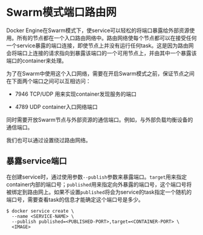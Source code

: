 # Swarm模式端口路由网

Docker Engine在Swarm模式下，使service可以轻松的将端口暴露给外部资源使用。所有的节点都在一个入口路由网络中。路由网络使每个节点都可以在接受任何一个service暴露的端口连接，即使节点上并没有运行任何task。这是因为路由网会将端口上连接的请求指向到暴露该端口的一个可用节点上，并由其中一个暴露该端口的container来处理。

为了在Swarm中使用这个入口网络，需要在开启Swarm模式之前，保证节点之间在下面两个端口之间可以互相访问：

- 7946 TCP/UDP 用来实现container发现服务的端口

- 4789 UDP container入口网络端口

同时需要开放Swarm节点与外部资源的通信端口。例如，与外部负载均衡设备的通信端口。

我们也可以通过设置绕过路由网络。

## 暴露service端口

在创建service时，通过使用参数`--publish`参数来暴露端口。`target`用来指定container内部的端口号；`published`用来指定向外暴露的端口号，这个端口号将被绑定到路由网上。如果不设置`published`将会为service的task指定一个随机的端口号，需要查看task的信息才能确定这个端口号是多少。


```
$ docker service create \
  --name <SERVICE-NAME> \
  --publish published=<PUBLISHED-PORT>,target=<CONTAINER-PORT> \
  <IMAGE>
```

